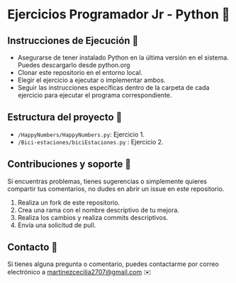 # Ejercicios Programador Jr - Python 🐍 

## Instrucciones de Ejecución 🚀
- Asegurarse de tener instalado Python en la última versión en el sistema. Puedes descargarlo desde python.org
- Clonar este repositorio en el entorno local.
- Elegir el ejercicio a ejecutar o implementar ambos.
- Seguir las instrucciones específicas dentro de la carpeta de cada ejercicio para ejecutar el programa correspondiente.

## Estructura del proyecto 📂
- `/HappyNumbers/HappyNumbers.py`: Ejercicio 1.
- `/Bici-estaciones/biciEstaciones.py` : Ejercicio 2.


## Contribuciones y soporte 🤝

Si encuentras problemas, tienes sugerencias o simplemente quieres compartir tus comentarios, no dudes en abrir un issue en este repositorio.
1. Realiza un fork de este repositorio.
2. Crea una rama con el nombre descriptivo de tu mejora.
3. Realiza los cambios y realiza commits descriptivos.
4. Envía una solicitud de pull.


## Contacto 📧

Si tienes alguna pregunta o comentario, puedes contactarme por correo electrónico a martinezcecilia2707@gmail.com ✉️
